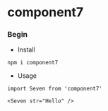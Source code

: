 # component7

### Begin

* Install

```
npm i component7
```

* Usage

```
import Seven from 'component7'

<Seven str="Hello" />
```
